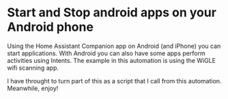 # Start and Stop android apps on your Android phone

Using the Home Assistant Companion app on Android (and iPhone) you can start applications. With Android you can also have some apps perform activities using Intents. The example in this automation is using the WiGLE wifi scanning app. 

I have throught to turn part of this as a script that I call from this automation. Meanwhile, enjoy!